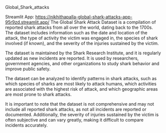 Global_Shark_attacks

Streamlit App: https://nikhithapalla-global-shark-attacks-app-95r9zd.streamlit.app/
The Global Shark Attack Dataset is a compilation of reported shark attacks from all over the world, dating back to the 1700s. The dataset includes information such as the date and location of the attack, the type of activity the victim was engaged in, the species of shark involved (if known), and the severity of the injuries sustained by the victim.

The dataset is maintained by the Shark Research Institute, and it is regularly updated as new incidents are reported. It is used by researchers, government agencies, and other organizations to study shark behavior and improve public safety.

The dataset can be analyzed to identify patterns in shark attacks, such as which species of sharks are most likely to attack humans, which activities are associated with the highest risk of attack, and which geographic areas are most prone to shark attacks.

It is important to note that the dataset is not comprehensive and may not include all reported shark attacks, as not all incidents are reported or documented. Additionally, the severity of injuries sustained by the victim is often subjective and can vary greatly, making it difficult to compare incidents accurately.
